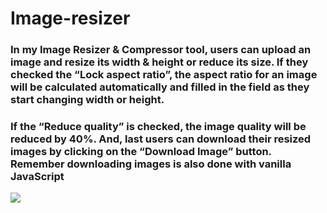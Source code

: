# Image-resizer
<h3>In my Image Resizer & Compressor tool, users can upload an image and resize its width & height or reduce its size. If they checked the “Lock aspect ratio”, the aspect ratio for an image will be calculated automatically and filled in the field as they start changing width or height.</h3>


<h3>If the “Reduce quality” is checked, the image quality will be reduced by 40%. And, last users can download their resized images by clicking on the “Download Image” button. Remember downloading images is also done with vanilla JavaScript</h3>

<img src="https://github.com/Fhini/Image-resizer/assets/118623264/b39b5e6f-907d-4159-b426-fd33042c65d3">
